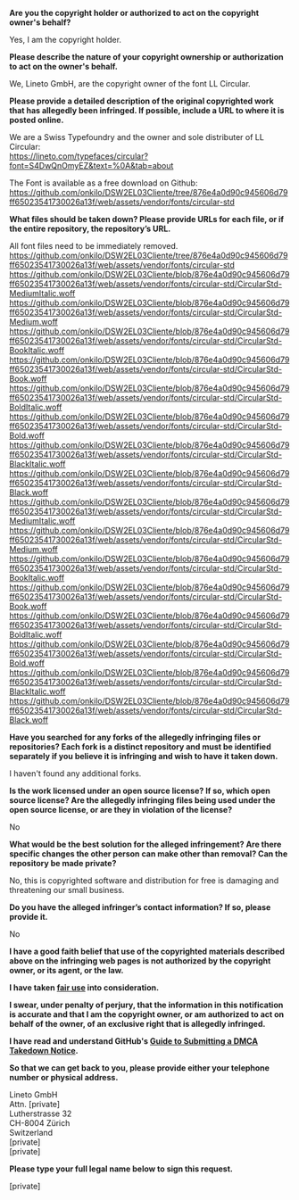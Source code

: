 **Are you the copyright holder or authorized to act on the copyright owner's behalf?**

Yes, I am the copyright holder.

**Please describe the nature of your copyright ownership or authorization to act on the owner's behalf.**

We, Lineto GmbH, are the copyright owner of the font LL Circular.

**Please provide a detailed description of the original copyrighted work that has allegedly been infringed. If possible, include a URL to where it is posted online.**

We are a Swiss Typefoundry and the owner and sole distributer of LL Circular:  
https://lineto.com/typefaces/circular?font=S4DwQnOmyEZ&text=%0A&tab=about

The Font is available as a free download on Github:  
https://github.com/onkilo/DSW2EL03Cliente/tree/876e4a0d90c945606d79ff65023541730026a13f/web/assets/vendor/fonts/circular-std

**What files should be taken down? Please provide URLs for each file, or if the entire repository, the repository’s URL.**

All font files need to be immediately removed.  
https://github.com/onkilo/DSW2EL03Cliente/tree/876e4a0d90c945606d79ff65023541730026a13f/web/assets/vendor/fonts/circular-std  
https://github.com/onkilo/DSW2EL03Cliente/blob/876e4a0d90c945606d79ff65023541730026a13f/web/assets/vendor/fonts/circular-std/CircularStd-MediumItalic.woff  
https://github.com/onkilo/DSW2EL03Cliente/blob/876e4a0d90c945606d79ff65023541730026a13f/web/assets/vendor/fonts/circular-std/CircularStd-Medium.woff  
https://github.com/onkilo/DSW2EL03Cliente/blob/876e4a0d90c945606d79ff65023541730026a13f/web/assets/vendor/fonts/circular-std/CircularStd-BookItalic.woff  
https://github.com/onkilo/DSW2EL03Cliente/blob/876e4a0d90c945606d79ff65023541730026a13f/web/assets/vendor/fonts/circular-std/CircularStd-Book.woff  
https://github.com/onkilo/DSW2EL03Cliente/blob/876e4a0d90c945606d79ff65023541730026a13f/web/assets/vendor/fonts/circular-std/CircularStd-BoldItalic.woff  
https://github.com/onkilo/DSW2EL03Cliente/blob/876e4a0d90c945606d79ff65023541730026a13f/web/assets/vendor/fonts/circular-std/CircularStd-Bold.woff  
https://github.com/onkilo/DSW2EL03Cliente/blob/876e4a0d90c945606d79ff65023541730026a13f/web/assets/vendor/fonts/circular-std/CircularStd-BlackItalic.woff  
https://github.com/onkilo/DSW2EL03Cliente/blob/876e4a0d90c945606d79ff65023541730026a13f/web/assets/vendor/fonts/circular-std/CircularStd-Black.woff  
https://github.com/onkilo/DSW2EL03Cliente/blob/876e4a0d90c945606d79ff65023541730026a13f/web/assets/vendor/fonts/circular-std/CircularStd-MediumItalic.woff  
https://github.com/onkilo/DSW2EL03Cliente/blob/876e4a0d90c945606d79ff65023541730026a13f/web/assets/vendor/fonts/circular-std/CircularStd-Medium.woff  
https://github.com/onkilo/DSW2EL03Cliente/blob/876e4a0d90c945606d79ff65023541730026a13f/web/assets/vendor/fonts/circular-std/CircularStd-BookItalic.woff  
https://github.com/onkilo/DSW2EL03Cliente/blob/876e4a0d90c945606d79ff65023541730026a13f/web/assets/vendor/fonts/circular-std/CircularStd-Book.woff  
https://github.com/onkilo/DSW2EL03Cliente/blob/876e4a0d90c945606d79ff65023541730026a13f/web/assets/vendor/fonts/circular-std/CircularStd-BoldItalic.woff  
https://github.com/onkilo/DSW2EL03Cliente/blob/876e4a0d90c945606d79ff65023541730026a13f/web/assets/vendor/fonts/circular-std/CircularStd-Bold.woff  
https://github.com/onkilo/DSW2EL03Cliente/blob/876e4a0d90c945606d79ff65023541730026a13f/web/assets/vendor/fonts/circular-std/CircularStd-BlackItalic.woff  
https://github.com/onkilo/DSW2EL03Cliente/blob/876e4a0d90c945606d79ff65023541730026a13f/web/assets/vendor/fonts/circular-std/CircularStd-Black.woff

**Have you searched for any forks of the allegedly infringing files or repositories? Each fork is a distinct repository and must be identified separately if you believe it is infringing and wish to have it taken down.**

I haven't found any additional forks.

**Is the work licensed under an open source license? If so, which open source license? Are the allegedly infringing files being used under the open source license, or are they in violation of the license?**

No

**What would be the best solution for the alleged infringement? Are there specific changes the other person can make other than removal? Can the repository be made private?**

No, this is copyrighted software and distribution for free is damaging and threatening our small business.

**Do you have the alleged infringer’s contact information? If so, please provide it.**

No

**I have a good faith belief that use of the copyrighted materials described above on the infringing web pages is not authorized by the copyright owner, or its agent, or the law.**

**I have taken <a href="https://www.lumendatabase.org/topics/22">fair use</a> into consideration.**

**I swear, under penalty of perjury, that the information in this notification is accurate and that I am the copyright owner, or am authorized to act on behalf of the owner, of an exclusive right that is allegedly infringed.**

**I have read and understand GitHub's <a href="https://docs.github.com/articles/guide-to-submitting-a-dmca-takedown-notice/">Guide to Submitting a DMCA Takedown Notice</a>.**

**So that we can get back to you, please provide either your telephone number or physical address.**

Lineto GmbH  
Attn. [private]  
Lutherstrasse 32  
CH-8004 Zürich  
Switzerland  
[private]  
[private]

**Please type your full legal name below to sign this request.**

[private]
